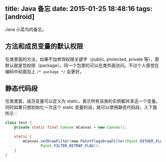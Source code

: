 title: Java 备忘
date: 2015-01-25 18:48:16
tags: [android]
---

Java 小菜鸟的备忘。

## 方法和成员变量的默认权限
在类里面的方法，如果不加修饰权限关键字（public, protected, private 等），那默认就是包权限（package）。同一个包里的可以在类外面访问。不过个人感觉在编码中前面加上 `/* package */` 会更好。

## 静态代码段
在类里面，成员变量可以定义为 static，表示所有该类的实例都共享这一个变量。同时如果只想初始化一次这个 static 变量的话，就可以使用静态代码段，入下面所示：

```java
class test {
    private static final Canvas mCanvas = new Canvas();
	
    static {
        mCanvas.setDrawFilter(new PaintFlagsDrawFilter(Paint.DITHER_FLAG,
                Paint.FILTER_BITMAP_FLAG));
    }
}
```


